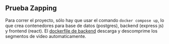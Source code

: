 ## Prueba Zapping

Para correr el proyecto, sólo hay que usar el comando `docker compose up`, lo que crea contenedores para base de datos (postgres), backend (express js) y frontend (react). El [dockerfile de backend](backend/Dockerfile) descarga y descomprime los segmentos de video automaticamente.
